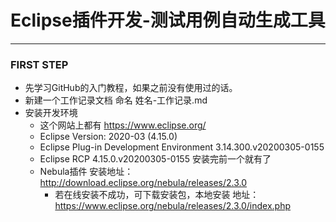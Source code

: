 # Eclipse插件开发-测试用例自动生成工具
---
### FIRST STEP
* 先学习GitHub的入门教程，如果之前没有使用过的话。
* 新建一个工作记录文档 命名 姓名-工作记录.md
* 安装开发环境
  *  这个网站上都有 https://www.eclipse.org/
  *  Eclipse Version: 2020-03 (4.15.0)
  *  Eclipse Plug-in Development Environment	3.14.300.v20200305-0155
  *  Eclipse RCP	4.15.0.v20200305-0155 安装完前一个就有了
  *  Nebula插件  安装地址：http://download.eclipse.org/nebula/releases/2.3.0
      * 若在线安装不成功，可下载安装包，本地安装 地址：https://www.eclipse.org/nebula/releases/2.3.0/index.php
